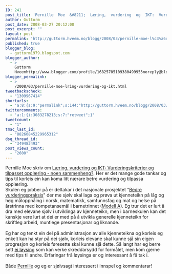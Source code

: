 ```yaml
---
ID: 241
post_title: 'Pernille  Moe  &#8211;  Læring,  vurdering  og  IKT:  Vurderingskriterier  og  tilpasset  opplæring  &#8211;  noen  sammenheng?'
author: Guttorm
post_date: 2008-03-27 20:12:00
post_excerpt: ""
layout: post
permalink: 'http://guttorm.hveem.no/blogg/2008/03/pernille-moe-l%c3%a6ring-vurdering-og-ikt-vurderingskriterier-og-tilpasset-oppl%c3%a6ring-noen-sammenheng/'
published: true
blogger_blog:
  - guttorm1979.blogspot.com
blogger_author:
  - >
    Guttorm
    Hveemhttp://www.blogger.com/profile/16825705109380499953noreply@blogger.com
blogger_permalink:
  - >
    /2008/03/pernille-moe-lring-vurdering-og-ikt.html
tweetbackscheck:
  - "1309967414"
shorturls:
  - 'a:8:{s:9:"permalink";s:144:"http://guttorm.hveem.no/blogg/2008/03/pernille-moe-l%c3%a6ring-vurdering-og-ikt-vurderingskriterier-og-tilpasset-oppl%c3%a6ring-noen-sammenheng/";s:7:"tinyurl";s:25:"http://tinyurl.com/dgh5qb";s:4:"isgd";s:17:"http://is.gd/gOeB";s:5:"bitly";s:18:"http://bit.ly/d2GP";s:5:"snipr";s:22:"http://snipr.com/aiz6h";s:5:"snurl";s:22:"http://snurl.com/aiz6h";s:7:"snipurl";s:24:"http://snipurl.com/aiz6h";s:4:"trim";s:17:"http://tr.im/bokh";}'
twittercomments:
  - 'a:1:{i:3083278213;s:7:"retweet";}'
tweetcount:
  - "1"
tmac_last_id:
  - "88260845229965312"
dsq_thread_id:
  - "349483493"
post_views_count:
  - "2600"
---
```

Pernille Moe skriv om <a href="http://pernillemoe.blogspot.com/2008/03/vurderingskriterier-og-tilpasset.html">Læring, vurdering og IKT: Vurderingskriterier og tilpasset opplæring - noen sammenheng?</a>. Her er det mange gode tankar og tips til korleis ein kan koma litt nærare betre vurdering og tilpassa opplæring.<br />Skulen eg jobber på er deltakar i det nasjonale prosjektet "<a href="http://skolenettet.no/templates/Page.aspx?id=44735&amp;scope=ScopeLaerAns&amp;epslanguage=NO">Bedre vurderingspraksis</a>" der me sjølv skal laga og prøva ut kjenneteikn på låg og høg måloppnåing i norsk, matematikk, samfunnsfag og mat og helse på årstrinna med kompetansemål i barnetrinnet (<a href="http://skolenettet.no/nyupload/Moduler/Vurdering/Modell%20A%20.pdf">Modell A</a>). Eg trur det er lurt å dra med elevane sjølv i utviklinga av kjenneteikn, men i barneskulen kan det kanskje vere lurt at dei er med på å utvikla generelle kjenneteikn for skriftleg arbeid, muntlege presentasjonar og liknande.<br /><br />Eg har og tenkt ein del på administrasjon av alle kjenneteikna og korleis eg enkelt kan ha styr på dei sjølv, korleis elevane skal kunne sjå sin eigen progresjon og korleis føresette skal kunne sjå dette. Så langt har eg berre sett <a href="http://www.ist.com/level2.aspx?id=324&amp;epslanguage=NO">ei løysing</a> som kan verke skreddarsydd for formålet, men kom gjerne med tips til andre. Erfaringar frå løysinga er og interessant å få tak i.<br /><br />Både <a href="http://pernillemoe.blogspot.com/2008/03/vurderingskriterier-og-tilpasset.html">Pernille</a> og eg er sjølvsagt interessert i innspel og kommentarar!